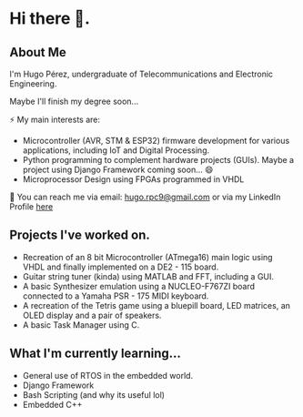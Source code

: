 # Hi there 👋.
## About Me
I'm Hugo Pérez, undergraduate of Telecommunications and Electronic Engineering.

Maybe I'll finish my degree soon...

⚡ My main interests are:
  - Microcontroller (AVR, STM & ESP32) firmware development for various applications, including IoT and Digital Processing.
  - Python programming to complement hardware projects (GUIs). Maybe a project using Django Framework coming soon... 😄
  - Microprocessor Design using FPGAs programmed in VHDL

💬 You can reach me via email: hugo.rpc9@gmail.com or via my LinkedIn Profile [here](https://www.linkedin.com/in/hugo-perez9/)

## Projects I've worked on.

  - Recreation of an 8 bit Microcontroller (ATmega16) main logic using VHDL and finally implemented on a DE2 - 115 board.
  - Guitar string tuner (kinda) using MATLAB and FFT, including a GUI.
  - A basic Synthesizer emulation using a NUCLEO-F767ZI board connected to a Yamaha PSR - 175 MIDI keyboard. 
  - A recreation of the Tetris game using a bluepill board, LED matrices, an OLED display and a pair of speakers.
  - A basic Task Manager using C.

## What I'm currently learning...
- General use of RTOS in the embedded world.
- Django Framework
- Bash Scripting (and why its useful lol)
- Embedded C++

